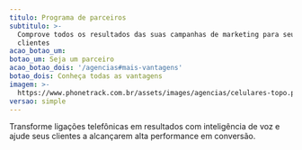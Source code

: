 ```yaml
---
titulo: Programa de parceiros
subtitulo: >-
  Comprove todos os resultados das suas campanhas de marketing para seus
  clientes
acao_botao_um:
botao_um: Seja um parceiro
acao_botao_dois: '/agencias#mais-vantagens'
botao_dois: Conheça todas as vantagens
imagem: >-
  https://www.phonetrack.com.br/assets/images/agencias/celulares-topo.png.pagespeed.ce.yLbF7ZvKdw.png
versao: simple
---
```


Transforme ligações telefônicas em resultados com inteligência de voz e ajude seus clientes a alcançarem alta performance em conversão.